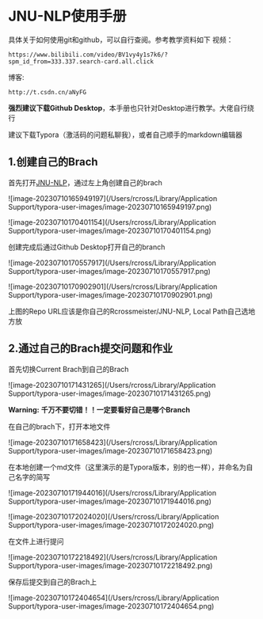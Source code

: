 # JNU-NLP使用手册

具体关于如何使用git和github，可以自行查阅。参考教学资料如下
视频：

```
https://www.bilibili.com/video/BV1vy4y1s7k6/?spm_id_from=333.337.search-card.all.click
```

博客:

```
http://t.csdn.cn/aNyFG
```

__强烈建议下载Github Desktop__，本手册也只针对Desktop进行教学。大佬自行绕行

建议下载Typora（激活码的问题私聊我），或者自己顺手的markdown编辑器

## 1.创建自己的Brach

首先打开[JNU-NLP](https://github.com/Rcrossmeister/JNU-NLP/)，通过左上角创建自己的brach

![image-20230710165949197](/Users/rcross/Library/Application Support/typora-user-images/image-20230710165949197.png)

![image-20230710170401154](/Users/rcross/Library/Application Support/typora-user-images/image-20230710170401154.png)

创建完成后通过Github Desktop打开自己的branch

![image-20230710170557917](/Users/rcross/Library/Application Support/typora-user-images/image-20230710170557917.png)

![image-20230710170902901](/Users/rcross/Library/Application Support/typora-user-images/image-20230710170902901.png)

上图的Repo URL应该是你自己的Rcrossmeister/JNU-NLP, Local Path自己选地方放

## 2.通过自己的Brach提交问题和作业

首先切换Current Brach到自己的Brach

![image-20230710171431265](/Users/rcross/Library/Application Support/typora-user-images/image-20230710171431265.png)

**Warning:**  **千万不要切错！！一定要看好自己是哪个Branch**

在自己的brach下，打开本地文件

![image-20230710171658423](/Users/rcross/Library/Application Support/typora-user-images/image-20230710171658423.png)

在本地创建一个md文件（这里演示的是Typora版本，别的也一样），并命名为自己名字的简写

![image-20230710171944016](/Users/rcross/Library/Application Support/typora-user-images/image-20230710171944016.png)

![image-20230710172024020](/Users/rcross/Library/Application Support/typora-user-images/image-20230710172024020.png)

在文件上进行提问

![image-20230710172218492](/Users/rcross/Library/Application Support/typora-user-images/image-20230710172218492.png)

保存后提交到自己的Brach上

![image-20230710172404654](/Users/rcross/Library/Application Support/typora-user-images/image-20230710172404654.png)